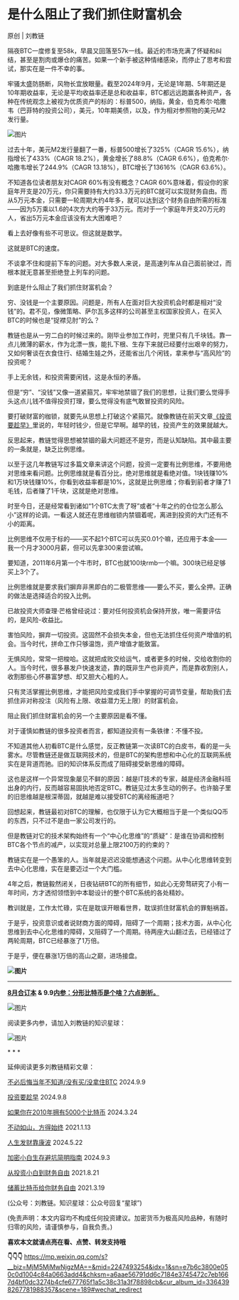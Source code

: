 
# 是什么阻止了我们抓住财富机会

原创 | 刘教链

隔夜BTC一度修复至58k，早晨又回落至57k一线。最近的市场充满了怀疑和纠结，甚至是割肉或爆仓的痛苦。如果一个新手被这种情绪感染，而停止了思考和尝试，那实在是一件不幸的事。

牢骚太盛防肠断，风物长宜放眼量。截至2024年9月，无论是1年期、5年期还是10年期收益率，无论是平均收益率还是总和收益率，BTC都远远跑赢各种资产，各种在传统观念上被视为优质资产的标的：标普500，纳指，黄金，伯克希尔·哈撒韦（巴菲特的投资公司），美元，10年期美债，以及，作为相对参照物的美元M2发行量。

![图片](https://mmbiz.qpic.cn/mmbiz_jpg/PF3bWzxbAlOicv95WrGDMlbfLfibq5hbY1U0uEYIrGA5Wjf3DKj9aMAV7FPjbQRpJpES6vsHjK9M13jxxt5FTLVw/640?wx_fmt=jpeg&from=appmsg&tp=webp&wxfrom=5&wx_lazy=1&wx_co=1)

过去十年，美元M2发行量翻了一番，标普500增长了325%（CAGR 15.6%），纳指增长了433%（CAGR 18.2%），黄金增长了88.8%（CAGR 6.6%），伯克希尔·哈撒韦增长了244.9%（CAGR 13.18%），BTC增长了13616%（CAGR 63.6%）。

不知道各位读者朋友对CAGR 60%有没有概念？CAGR 60%意味着，假设你的家庭年开支是20万元，你只需要持有大约33.3万元的BTC就可以实现财务自由。而从5万元本金，只需要一轮周期大约4年多，就可以达到这个财务自由所需的标准——因为5万乘以1.6的4次方大约等于33万元。而对于一个家庭年开支20万元的人，省出5万元本金应该没有太大困难吧？

看上去好像有些不可思议。但这就是数学。

这就是BTC的速度。

不谈拿不住和提前下车的问题。对大多数人来说，是高速列车从自己面前驶过，而根本就无意甚至拒绝登上列车的问题。

到底是什么阻止了我们抓住财富机会？

穷、没钱是一个主要原因。问题是，所有人在面对巨大投资机会时都是相对“没钱”的。君不见，像微策略、萨尔瓦多这样的公司甚至主权国家投资人，在买入BTC的时候也是“捉襟见肘”的么？

教链也是从一穷二白的时候过来的。刚毕业参加工作时，兜里只有几千块钱。靠一点儿微薄的薪水，作为北漂一族，能扎下根、生存下来就已经要付出艰辛的努力，又如何奢谈在衣食住行、结婚生娃之外，还能省出几个闲钱，拿来参与“高风险”的投资呢？

手上无余钱，和投资需要闲钱，这是永恒的矛盾。

但是“穷”、“没钱”又像一道紧箍咒，牢牢地禁锢了我们的思想，让我们要么觉得手头这点儿钱不值得投资打理，要么觉得没有底气敢冒投资的风险。

要打破财富的枷锁，就要先从思想上打破这个紧箍咒。就像教链在前天文章[《投资要趁早》](http://mp.weixin.qq.com/s?__biz=MjM5MjMwNjgzMA==&mid=2247493244&idx=1&sn=a32d71e6a3be477943b0afd0c2465809&chksm=a6aae59d91dd6c8bc430d8c64c6c3bbc4774f65c6d925782f3264ea5456b2356baafb78e3139&scene=21#wechat_redirect)里说的，年轻时钱少，但是它早啊。越早的钱，投资产生的效果就越大。

反思起来，教链觉得思想被禁锢的最大问题还不是穷，而是认知缺陷。其中最主要的一条就是，缺乏比例思维。

以至于这几年教链写过多篇文章来讲这个问题，投资一定要有比例思维，不要用绝对思维来看问题。比例思维就是看百分比，绝对思维就是看绝对值。1块钱赚10%和1万块钱赚10%，你看到收益率都是10%，这就是比例思维；你看到前者才赚了1毛钱，后者赚了1千块，这就是绝对思维。

时至今日，还是经常看到诸如“1个BTC太贵了呀”或者“十年之约的仓位怎么那么小”这样的论调。一看这人就还在思维枷锁内禁锢着呢，离进到投资的大门还有不小的距离。

比例思维不仅用于标的——买不起1个BTC可以先买0.01个嘛，还应用于本金——我一个月才3000月薪，但可以先拿300来尝试嘛。

要知道，2011年6月第一个牛市时，BTC也就100块rmb一个嘛。300块已经足够买上3个了。

比例思维就是要求我们摒弃非黑即白的二极管思维——要么不买，要么全押。正确的做法是选择适合的投入比例。

已故投资大师查理·芒格曾经说过：要对任何投资机会保持开放，唯一需要评估的，是风险-收益比。

害怕风险，摒弃一切投资。这固然不会损失本金，但也无法抓住任何资产增值的机会。当今时代，拼命工作只够温饱，资产增值才能致富。

无惧风险，常常一把梭哈。这就把成败交给运气，或者更多的时候，交给收割你的人。当今时代，很多暴发户快速发迹，靠的既非生产也非资产，而是靠收割别人，收割那些心怀暴富梦想、却又胆大心粗的人。

只有灵活掌握比例思维，才能把风险变成我们手中掌握的可调节变量，帮助我们去抓住非对称投注（风险有上限、收益潜力无上限）的财富机会。

阻止我们抓住财富机会的另一个主要原因是看不懂。

对于谨慎如教链的很多投资者而言，都知道投资有一条铁律：不懂不投。

不知道其他人初看BTC是什么感觉，反正教链第一次读BTC的白皮书，看的是一头雾水。尽管教链还是做互联网技术的，但是BTC的架构思想和中心化的互联网系统实在是背道而驰。旧的知识体系反而成了阻碍接受新思维的障碍。

这也是这样一个异常现象屡见不鲜的原因：越是IT技术的专家，越是经济金融科班出身的内行，反而越容易固执地否定BTC。教链见过太多生动的例子。也许脑子里的旧思维越是根深蒂固，就越是难以接受BTC的离经叛道吧？

回想起来，教链最初对BTC的理解，也仅限于认为它大概相当于是一个类似QQ币的东西，只不过不是由一家公司发行的。

但是教链对它的技术架构始终有一个“中心化思维”的“质疑”：是谁在协调和控制BTC各个节点的减产，以实现对总量上限2100万的约束的？

教链实在是一个愚笨的人。当年就是迟迟没能想通这个问题。从中心化思维转变到去中心化思维，实在是要迈过一个大门槛。

4年之后，教链毅然闭关，日夜钻研BTC的所有细节，如此心无旁骛研究了小有一年时间，方才透彻领悟到中本聪设计的整个BTC系统的各处精妙。

教训就是，工作太忙碌，实在是耽误开眼看世界，耽误抓住财富机会的罪魁祸首。

于是乎，投资意识或者说财商方面的障碍，阻碍了一个周期；技术方面，从中心化思维到去中心化思维的障碍，又阻碍了一个周期。待两座大山翻过去，已经错过了两轮周期，BTC已经暴涨了1万倍。

于是乎，便在暴涨1万倍的高山之巅，进场接盘。

**![图片](https://mmbiz.qpic.cn/mmbiz_png/PF3bWzxbAlMPCs6KWyuZYo8OIvOR0ib6S6icAY7etWFPmafkuGCv9vPVicF0oplDxAg7tWMoub2icaMia6szdKTvkhg/640?wx_fmt=png&wxfrom=5&wx_lazy=1&wx_co=1&tp=webp)**  

___

**[8月合订本](http://mp.weixin.qq.com/s?__biz=MzIwMDQyMzIyMA==&mid=2650123450&idx=1&sn=3f2bbd376fc559f451ce9ca03e5e0e05&chksm=8efc6ee1b98be7f72abf2a8b5ccd6c5c18f6d4f0b1cb8eb3f508314de53c358814d9dbf6d142&scene=21#wechat_redirect) & 9.9[内参：分形比特币是个啥？六点剖析。](http://mp.weixin.qq.com/s?__biz=MzIwMDQyMzIyMA==&mid=2650123482&idx=1&sn=47d7a0e65097d1fea6e9f82082202ff8&chksm=8efc6e81b98be797d7b0f0b31975377c18e1220067b79f9f5d3b5cb804abedbfe767e3f22b4e&scene=21#wechat_redirect)**

![图片](https://mmbiz.qpic.cn/mmbiz_png/PF3bWzxbAlOicv95WrGDMlbfLfibq5hbY1Hkpd3DNSc3H2M4HJf0lWFr6d0qN83FzFFibgoP5jjgfMS6pa57lib7IQ/640?wx_fmt=png&from=appmsg&tp=webp&wxfrom=5&wx_lazy=1&wx_co=1)

阅读更多内参，请加入刘教链的知识星球：  

![图片](https://mmbiz.qpic.cn/mmbiz_png/PF3bWzxbAlPypEJTYkV0gbT8cC0FHHVUTzwJkkvsY3ibkOF1NmfE62a4QnagWLNwKMopCCPH6heicfC1hq8Iw7Ag/640?wx_fmt=png&from=appmsg&tp=webp&wxfrom=5&wx_lazy=1&wx_co=1)

\* \* \*

延伸阅读更多刘教链精彩文章：

[不必后悔当年不知道/没有买/没拿住BTC](http://mp.weixin.qq.com/s?__biz=MjM5MjMwNjgzMA==&mid=2247493248&idx=1&sn=addd6098841ab72bdc06160c91dc0484&chksm=a6aae56191dd6c771d1f65cf2ff30108e73989c2f2cbc753237f6f29352b70766c2779abe584&scene=21#wechat_redirect) 2024.9.9  

[投资要趁早](http://mp.weixin.qq.com/s?__biz=MjM5MjMwNjgzMA==&mid=2247493244&idx=1&sn=a32d71e6a3be477943b0afd0c2465809&chksm=a6aae59d91dd6c8bc430d8c64c6c3bbc4774f65c6d925782f3264ea5456b2356baafb78e3139&scene=21#wechat_redirect) 2024.9.8

[如果你在2010年拥有5000个比特币](http://mp.weixin.qq.com/s?__biz=MjM5MjMwNjgzMA==&mid=2247492157&idx=1&sn=251783d9d39806a5f7a5ddb627922b09&chksm=a6aae1dc91dd68ca660388a39a7f4d09ec3ef7d52be8eebd790bd6f95dfd25caba6efcc13afa&scene=21#wechat_redirect) 2024.3.24  

[不动如山，方得始终](http://mp.weixin.qq.com/s?__biz=MjM5MjMwNjgzMA==&mid=2247485178&idx=1&sn=c7328e8d110817bbb6463205a40bd262&chksm=a6a9051b91de8c0d0ce1e013c0a70ce353d4ab5c10589b10660f5d3980e677a50984228a7449&scene=21#wechat_redirect) 2021.1.13

[人生发财靠康波](http://mp.weixin.qq.com/s?__biz=MjM5MjMwNjgzMA==&mid=2247492576&idx=1&sn=988d875523419dd8e083b3240a044d58&chksm=a6aae00191dd691776ecaadd1c84b3648ffea118ebb1a6409ca44df9fdf41ab40b976d3cbffa&scene=21#wechat_redirect) 2024.5.22

[加密小白生存避坑简明指南](http://mp.weixin.qq.com/s?__biz=MjM5MjMwNjgzMA==&mid=2247493201&idx=1&sn=488d1764edb19822c8ba8e495e99738f&chksm=a6aae5b091dd6ca6879200de9155cc3dfd442d69f9ea0292fb991f3c46472792fbfdc1ea57af&scene=21#wechat_redirect) 2024.9.3

[从投资小白到财务自由](http://mp.weixin.qq.com/s?__biz=MjM5MjMwNjgzMA==&mid=2247486387&idx=1&sn=d3f6ca8c816298fb68a287d3d4552c4c&chksm=a6a9085291de814417fba929ecdb4b466d89f384eee46b5e678e923045d98fbb209216620d4e&scene=21#wechat_redirect) 2021.8.21  

[储蓄比特币给你财务自由](http://mp.weixin.qq.com/s?__biz=MjM5MjMwNjgzMA==&mid=2247485557&idx=1&sn=3e31ec40d4484520b569bf5efdef1aa4&chksm=a6a90b9491de828251406fe5096e43c86ad45b65c62a943bcce465b291272d943ec8b22da4f3&scene=21#wechat_redirect) 2021.3.19

(公众号：刘教链。知识星球：公众号回复“星球”)  

(免责声明：本文内容均不构成任何投资建议。加密货币为极高风险品种，有随时归零的风险，请谨慎参与，自我负责。)

**喜欢本文就请点亮在看、点赞、转发支持哦**

**👇👇👇**
https://mp.weixin.qq.com/s?__biz=MjM5MjMwNjgzMA==&mid=2247493254&idx=1&sn=e7b6c3800e050c0d1004c84a0663add4&chksm=a6aae56791dd6c7184e3745472c7eb1667d4bf0dc3274b4cfe677765f1a5c38c31a3f78898cb&cur_album_id=3364398267781988357&scene=189#wechat_redirect
